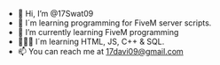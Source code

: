 - 👋 Hi, I’m @17Swat09
- 👀 I´m learning programming for FiveM server scripts.
- 🌱 I’m currently learning FiveM programming
- 👨🏻‍💻 I´m learning HTML, JS, C++ & SQL.
- 📫 You can reach me at 17davi09@gmail.com

<!---
17Swat09/17Swat09 is a ✨ special ✨ repository because its `README.md` (this file) appears on your GitHub profile.
You can click the Preview link to take a look at your changes.
--->

